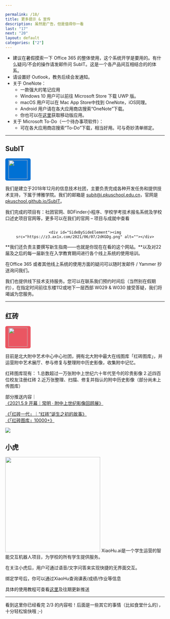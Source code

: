```yaml
---

permalink: /18/
title: 更多提示 & 宣传
description: 虽然是广告，但是值得你一看
last: "17"
next: "20"
layout: default
categories: ["2"]
---
```


<script>
    document.addEventListener('DOMContentLoaded', function() {
    const elems = document.querySelectorAll('.materialboxed');
    const elems2 = document.querySelectorAll('.slider');
    const instances = M.Materialbox.init(elems);
    const instances2 = M.Slider.init(elems2,{
          height: calculatedGallerySize
        });

  });

</script>
<script>
	document.addEventListener('DOMContentLoaded', function () {
	    const elems = document.querySelectorAll('img');
	    const instances = M.Materialbox.init(elems);
	    if (!IsPC()) {
	      document.querySelector('#mobile-hint').removeAttribute('hidden');
	    }
	  });
</script>

- 建议在暑假摸索一下 Office 365 的整体使用，这个系统开学是要用的。有什么疑问/不会的操作请发邮件问 SubIT。这是一个各产品间互相结合的的体系。
- 请设置好 Outlook，教务后续会发通知。
- 关于 OneNote：
  - 一款强大的笔记应用
  - Windows 10 用户可以前往 Microsoft Store 下载 UWP 版。
  - macOS 用户可以在 Mac App Store中找到 OneNote，iOS同理。
  - Android 用户请在各大应用商店搜索“OneNote”下载。
  - 你也可以在[这里](https://www.microsoft.com/zh-cn/microsoft-365/onenote/digital-note-taking-app?rtc=1)获取移动版应用。
- 关于 Microsoft To-Do（一个待办事项软件）：
  - 可在各大应用商店搜索“To-Do”下载，相当好用。可与奇妙清单绑定。

-----

## SubIT
<img height="60" style="background-color:#0071d4;padding:5px 10px;border-radius:5px;" src="../img/subit.svg"/>

我们是建立于2018年12月的信息技术社团，主要负责完成各种开发任务和提供技术支持，下属于博雅学院。我们的邮箱是 <subit@i.pkuschool.edu.cn>，官网是 [pkuschool.github.io/SubIT](https://pkuschool.github.io/SubIT)。
  
我们完成的项目有：社团官网、BDFinder小程序、学校学考技术报名系统及学校口述史项目官网等，更多可以在我们的官网 – 项目与成就中查看  
<div style="text-align:center">
	<div id="SideBySideElement"><img src="https://z3.ax1x.com/2021/06/07/2dKdCq.png" alt=""></div>

	<div id="SideBySideElement"><img src="https://z3.ax1x.com/2021/06/07/2dKGDg.png" alt=""></div>
</div>


**我们还负责主要撰写新生指南——也就是你现在在看的这个网站。**以及对22届及之后的每一届新生在入学教育期间进行各个线上系统的使用培训。  


在Office 365 或者其他线上系统的使用方面的疑问可以随时发邮件 / Yammer 抄送询问我们。  
  
我们也提供线下技术支持服务。您可以在联系我们预约时间后（当然别在假期约），在指定时间前往东楼112或地下一层西部 W029 & W030 接受答疑，我们将竭诚为您服务。

<!-- ## 技术交流  //时效已过，已封印

北大附中是一个技术大佬云集的地方——

别急，先不要说自己技术很菜，你也许走在向技术大佬前进的路上呢！

不论你的兴趣点在哪个编程语言上，都欢迎感兴趣的同学加入北大附中21/22届技术交流群！

<img src="../img/techdiscuss.png" class="materialboxed" height="300"> -->

-----

## 红砖

<img height="60" style="background-color:#ea5662;padding:5px 10px;border-radius:5px;" src="https://brick-1255766843.cos.ap-beijing.myqcloud.com/asset/logo.png" >

目前是北大附中艺术中心中心社团，拥有北大附中最大在线图库「红砖图库」，并运营附中艺术展厅、参与修复与整理附中历史影像，收集附中记忆。

红砖图库现有：
1.总数超过一万张附中上世纪六十年代至今的珍贵影像
2.近四百位校友注册红砖
2.近万张整理、扫描、修复并指认的附中历史影像（部分尚未上传图库）

部分推送内容｜  
[《2021.5.9 开幕｜常明 · 附中上世纪影像回顾展》](https://mp.weixin.qq.com/s/YhTSLWBJEvMmb5b_Unr9GQ)

[《「红砖一代」｜“红砖”诞生之初的故事》](https://mp.weixin.qq.com/s/OJf20httUv228sdJJfdw1A)  
[《「红砖图库」10000+》](https://mp.weixin.qq.com/s/zCX8FF7ihVVyWsJxHuR3CQ)

<img src="https://z3.ax1x.com/2021/06/07/2d5mc9.png">


[comment]: <> (<div class="slider">)

[comment]: <> (    <ul class="slides">)

[comment]: <> (      <li>)

[comment]: <> (        <img src="../img/hong_stc.jpeg">)

[comment]: <> (        <div class="caption center-align">)

[comment]: <> (          <h3>来自红砖，作者盛天成</h3>)

[comment]: <> (        </div>)

[comment]: <> (      </li>)

[comment]: <> (      <li>)

[comment]: <> (        <img src="../img/hong_zxc.jpeg">)

[comment]: <> (        <div class="caption right-align" style="margin-top: 210px;text-align: right">)

[comment]: <> (          <h3>来自红砖，</h3>)

[comment]: <> (          <h5 class="light grey-text text-lighten-3">作者周笑晨</h5>)

[comment]: <> (        </div>)

[comment]: <> (      </li>)

[comment]: <> (      <li>)

[comment]: <> (        <img src="../img/hong_fdw.jpeg">)

[comment]: <> (        <div class="caption left-align" style="margin-left: -20px !important">)

[comment]: <> (          <h3>来自红砖，</h3>)

[comment]: <> (          <h5 class="light grey-text text-lighten-3">作者范大卫</h5>)

[comment]: <> (        </div>)

[comment]: <> (      </li>)

[comment]: <> (      <li>)

[comment]: <> (        <img src="../img/hong_xhd.jpeg">)

[comment]: <> (        <div class="caption left-align">)

[comment]: <> (          <h3>来自红砖，</h3>)

[comment]: <> (          <h5 class="light grey-text text-lighten-3">作者熊浩迪</h5>)

[comment]: <> (        </div>)

[comment]: <> (      </li>)

[comment]: <> (      <li>)

[comment]: <> (        <img src="../img/hong_zjn.jpeg">)

[comment]: <> (        <div class="caption left-align">)

[comment]: <> (          <h3>来自红砖，</h3>)

[comment]: <> (          <h5 class="light grey-text text-lighten-3">作者赵嘉宁</h5>)

[comment]: <> (        </div>)

[comment]: <> (      </li>)

[comment]: <> (      <li>)

[comment]: <> (        <img src="../img/hong_qyx.jpeg">)

[comment]: <> (        <div class="caption left-align">)

[comment]: <> (          <h3>来自红砖，</h3>)

[comment]: <> (          <h5 class="light grey-text text-lighten-3">作者钱昱熹</h5>)

[comment]: <> (        </div>)

[comment]: <> (      </li>)

[comment]: <> (      <li>)

[comment]: <> (        <img src="../img/hong_wxz.jpeg">)

[comment]: <> (        <div class="caption left-align"  style="margin-top: 210px">)

[comment]: <> (          <h3>来自红砖，</h3>)

[comment]: <> (          <h5 class="light grey-text text-lighten-3">作者王雪铮</h5>)

[comment]: <> (        </div>)

[comment]: <> (      </li>)

[comment]: <> (    </ul>)

[comment]: <> (</div>)

[comment]: <> (红砖对所有在校师生与附中校友免费开放，注册账号并登录后，你可以：)

[comment]: <> (- 无限制浏览图库中所有图片；)

[comment]: <> (- 无限制下载图库中所有图片；)

[comment]: <> (- 在经过规范引用后，以非商业用途使用图片。)

[comment]: <> (如果你想了解附中、结识热爱摄影的小伙伴，或者你想加入红砖社团与我们一起运营图库、策划活动，快扫描下面的二维码入群吧！现在入群即可获得红砖图库账号，提前浏览六千多张属于附中的图片记忆。)

[comment]: <> (<img src='https://ftp.bmp.ovh/imgs/2020/08/d9ee00c00c80675e.jpg' class="materialboxed" height="300"/>)


[comment]: <> (另附 红砖社团暑期推送：)

[comment]: <> (- **[附中摄影的99个角落 红砖新生指南]&#40;https://mp.weixin.qq.com/s/A4oXnfkOIPSZx2nEyRaFDA&#41;**)

[comment]: <> (- [20年前的附中人，有多不一样？\| 红砖回忆计划]&#40;https://mp.weixin.qq.com/s/LZDjcTIE2ApTik6jcneI9Q&#41;-->)

## 小虎
<img src='https://s1.ax1x.com/2020/08/21/dtxnaV.jpg' class="materialboxed" width="300"/>
XiaoHu.ai是一个学生运营的智能交互机器人项目，为学校的所有学生提供服务。

在关注小虎后，用户可通过语音/文字问答来实现快捷的无界面交互。

绑定学号后，你可以通过XiaoHu查询课表/成绩/作业等信息

具体的使用教程可查看[这里](https://mp.weixin.qq.com/s/8ruisk7rmM_X2Ao7c_xCaA)及往期更新推送



----


看到这里你已经看完 2/3 的内容啦！后面是一些其它的事情（比如食堂什么的），十分轻松愉快哦 ;-)
